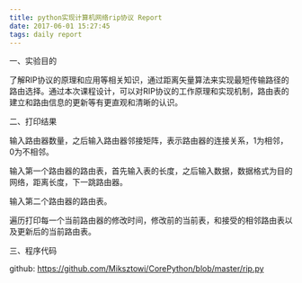```yaml
---
title: python实现计算机网络rip协议 Report
date: 2017-06-01 15:27:45
tags: daily report
---
```

一、实验目的


了解RIP协议的原理和应用等相关知识，通过距离矢量算法来实现最短传输路径的路由选择。通过本次课程设计，可以对RIP协议的工作原理和实现机制，路由表的建立和路由信息的更新等有更直观和清晰的认识。


二、打印结果


输入路由器数量，之后输入路由器邻接矩阵，表示路由器的连接关系，1为相邻，0为不相邻。 




输入第一个路由器的路由表，首先输入表的长度，之后输入数据，数据格式为目的网络，距离长度，下一跳路由器。




输入第二个路由器的路由表。




遍历打印每一个当前路由器的修改时间，修改前的当前表，和接受的相邻路由表以及更新后的当前路由表。


三、程序代码


github:
https://github.com/Miksztowi/CorePython/blob/master/rip.py

